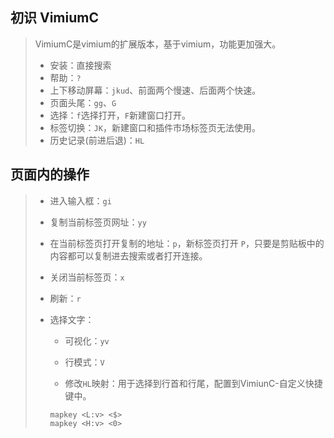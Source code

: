 ## 初识 VimiumC

> VimiumC是vimium的扩展版本，基于vimium，功能更加强大。
>
> - 安装：直接搜索
> - 帮助：`?`
> - 上下移动屏幕：`jkud`、前面两个慢速、后面两个快速。
> - 页面头尾：`gg`、`G`
> - 选择：`f`选择打开，`F`新建窗口打开。
> - 标签切换：`JK`，新建窗口和插件市场标签页无法使用。
> - 历史记录(前进后退)：`HL`

## 页面内的操作

> - 进入输入框：`gi`
>
> - 复制当前标签页网址：`yy`
>
> - 在当前标签页打开复制的地址：`p`，新标签页打开 `P`，只要是剪贴板中的内容都可以复制进去搜索或者打开连接。
>
> - 关闭当前标签页：`x`
>
> - 刷新：`r`
>
> - 选择文字：
>
>   - 可视化：`yv`
>   - 行模式：`V`
>
>   - 修改`HL`映射：用于选择到行首和行尾，配置到VimiunC-自定义快捷键中。
>
>   ```
>   mapkey <L:v> <$>
>   mapkey <H:v> <0>
>   ```
>
>   
